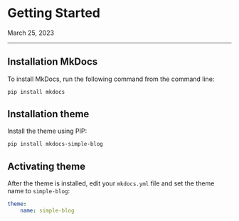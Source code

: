 # Getting Started

March 25, 2023

---

## Installation MkDocs

To install MkDocs, run the following command from the command line:

```bash
pip install mkdocs
```

## Installation theme

Install the theme using PIP:

```bash
pip install mkdocs-simple-blog
```

## Activating theme

After the theme is installed, edit your `mkdocs.yml` file and set the theme name to `simple-blog`:

```yml
theme:
    name: simple-blog
```